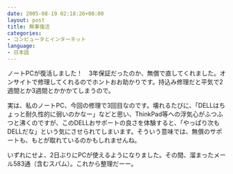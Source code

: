 ```yaml
---
date: 2005-08-19 02:18:26+00:00
layout: post
title: 無事復活
categories:
- コンピュータとインターネット
language:
- 日本語
---
```


ノートPCが復活しました！　3年保証だったのか、無償で直してくれました。オンサイトで修理してくれるのでホントおお助かりです。持込み修理だと平気で2週間とか3週間とかかかてしまうので。

実は、私のノートPC、今回の修理で3回目なのです。壊れるたびに、「DELLはちょっと耐久性的に弱いのかなー」などと思い、ThinkPad等への浮気心がふつふつと沸くのですが、このDELLおサポートの良さを体験すると、「やっぱり次もDELLだな」という気にさせられてしまいます。そういう意味では、無償のサポートも、もとが取れているのかもしれませんね。

いずれにせよ、2日ぶりにPCが使えるようになりました。その間、溜まったメール583通（含むスパム）。これから整理だーー。
